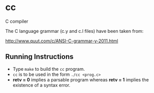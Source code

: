 # cc

C compiler

The C language grammar (c.y and c.l files) have been taken from:

http://www.quut.com/c/ANSI-C-grammar-y-2011.html

## Running Instructions

- Type `make` to build the `cc` program.
- `cc` is to be used in the form `./cc <prog.c>`
- **retv = 0** implies a parsable program whereas **retv = 1** implies the existence of a syntax error.
